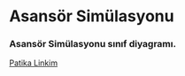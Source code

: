 # Asansör Simülasyonu

### Asansör Simülasyonu sınıf diyagramı.

[Patika Linkim](https://app.patika.dev/burakkartalq7)
